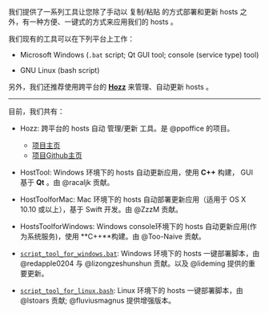 我们提供了一系列工具让您除了手动以 复制/粘贴 的方式部署和更新 hosts 之外，有一种方便、一键式的方式来应用我们的 hosts 。

我们现有的工具可以在下列平台上工作：

- Microsoft Windows (`.bat` script; Qt GUI tool; console (service type) tool)

- GNU Linux (bash script)

另外，我们还推荐使用跨平台的 [**Hozz**](http://ppoffice.github.io/Hozz) 来管理、自动更新 hosts 。

-----------------------------------

目前，我们共有：

- Hozz: 跨平台的 hosts 自动 管理/更新 工具。是 @ppoffice 的项目。

    - [项目主页](http://ppoffice.github.io/Hozz)
    - [项目Github主页](https://github.com/ppoffice/Hozz)

- HostTool: Windows 环境下的 hosts 自动更新应用，使用 **C++** 构建， GUI 基于 **Qt** 。由 @racaljk 贡献。

- HostToolforMac: Mac 环境下的 hosts 自动部署更新应用（适用于 OS X 10.10 或以上），基于 Swift 开发。由 @ZzzM 贡献。

- HostsToolforWindows: Windows console环境下的 hosts 自动更新应用(作为系统服务)，使用 **C++**构建。由 @Too-Naive 贡献。

- [`script_tool_for_windows.bat`](http://keving.pythonanywhere.com/hosts_scripts/script_tool_for_windows.bat): Windows 环境下的 hosts 一键部署脚本，由 @redapple0204 与 @lizongzeshunshun 贡献。以及 @lideming 提供的重要更新。

- [`script_tool_for_linux.bash`](http://keving.pythonanywhere.com/hosts_scripts/script_tool_for_linux.sh): Linux 环境下的 hosts 一键部署脚本，由 @lstoars 贡献; @fluviusmagnus 提供增强版本。
